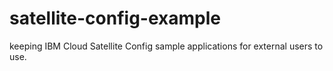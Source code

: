 # satellite-config-example
keeping IBM Cloud Satellite Config sample applications for external users to use.
